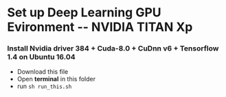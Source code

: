 
# Set up Deep Learning GPU Evironment -- NVIDIA TITAN Xp
### Install Nvidia driver 384 + Cuda-8.0 + CuDnn v6 + Tensorflow 1.4 on Ubuntu 16.04 

- Download this file
- Open **terminal** in this folder
- run `sh run_this.sh`



